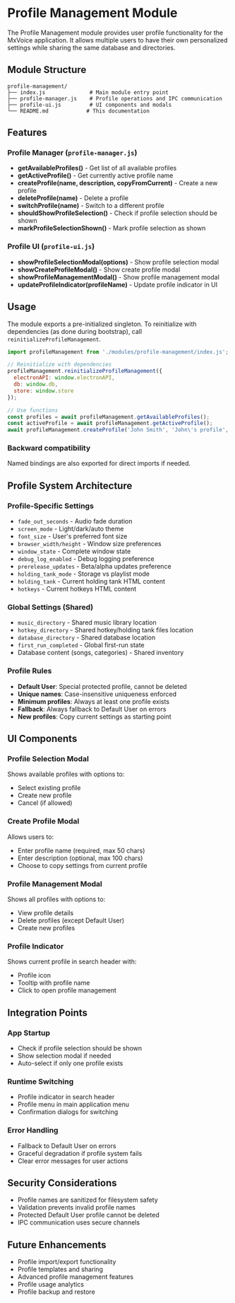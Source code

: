 # Profile Management Module

The Profile Management module provides user profile functionality for the MxVoice application. It allows multiple users to have their own personalized settings while sharing the same database and directories.

## Module Structure

```
profile-management/
├── index.js              # Main module entry point
├── profile-manager.js    # Profile operations and IPC communication
├── profile-ui.js         # UI components and modals
└── README.md            # This documentation
```

## Features

### Profile Manager (`profile-manager.js`)
- **getAvailableProfiles()** - Get list of all available profiles
- **getActiveProfile()** - Get currently active profile name
- **createProfile(name, description, copyFromCurrent)** - Create a new profile
- **deleteProfile(name)** - Delete a profile
- **switchProfile(name)** - Switch to a different profile
- **shouldShowProfileSelection()** - Check if profile selection should be shown
- **markProfileSelectionShown()** - Mark profile selection as shown

### Profile UI (`profile-ui.js`)
- **showProfileSelectionModal(options)** - Show profile selection modal
- **showCreateProfileModal()** - Show create profile modal
- **showProfileManagementModal()** - Show profile management modal
- **updateProfileIndicator(profileName)** - Update profile indicator in UI

## Usage

The module exports a pre-initialized singleton. To reinitialize with dependencies (as done during bootstrap), call `reinitializeProfileManagement`.

```javascript
import profileManagement from './modules/profile-management/index.js';

// Reinitialize with dependencies
profileManagement.reinitializeProfileManagement({
  electronAPI: window.electronAPI,
  db: window.db,
  store: window.store
});

// Use functions
const profiles = await profileManagement.getAvailableProfiles();
const activeProfile = await profileManagement.getActiveProfile();
await profileManagement.createProfile('John Smith', 'John\'s profile', true);
```

### Backward compatibility
Named bindings are also exported for direct imports if needed.

## Profile System Architecture

### Profile-Specific Settings
- `fade_out_seconds` - Audio fade duration
- `screen_mode` - Light/dark/auto theme
- `font_size` - User's preferred font size
- `browser_width/height` - Window size preferences
- `window_state` - Complete window state
- `debug_log_enabled` - Debug logging preference
- `prerelease_updates` - Beta/alpha updates preference
- `holding_tank_mode` - Storage vs playlist mode
- `holding_tank` - Current holding tank HTML content
- `hotkeys` - Current hotkeys HTML content

### Global Settings (Shared)
- `music_directory` - Shared music library location
- `hotkey_directory` - Shared hotkey/holding tank files location
- `database_directory` - Shared database location
- `first_run_completed` - Global first-run state
- Database content (songs, categories) - Shared inventory

### Profile Rules
- **Default User**: Special protected profile, cannot be deleted
- **Unique names**: Case-insensitive uniqueness enforced
- **Minimum profiles**: Always at least one profile exists
- **Fallback**: Always fallback to Default User on errors
- **New profiles**: Copy current settings as starting point

## UI Components

### Profile Selection Modal
Shows available profiles with options to:
- Select existing profile
- Create new profile
- Cancel (if allowed)

### Create Profile Modal
Allows users to:
- Enter profile name (required, max 50 chars)
- Enter description (optional, max 100 chars)
- Choose to copy settings from current profile

### Profile Management Modal
Shows all profiles with options to:
- View profile details
- Delete profiles (except Default User)
- Create new profiles

### Profile Indicator
Shows current profile in search header with:
- Profile icon
- Tooltip with profile name
- Click to open profile management

## Integration Points

### App Startup
- Check if profile selection should be shown
- Show selection modal if needed
- Auto-select if only one profile exists

### Runtime Switching
- Profile indicator in search header
- Profile menu in main application menu
- Confirmation dialogs for switching

### Error Handling
- Fallback to Default User on errors
- Graceful degradation if profile system fails
- Clear error messages for user actions

## Security Considerations

- Profile names are sanitized for filesystem safety
- Validation prevents invalid profile names
- Protected Default User profile cannot be deleted
- IPC communication uses secure channels

## Future Enhancements

- Profile import/export functionality
- Profile templates and sharing
- Advanced profile management features
- Profile usage analytics
- Profile backup and restore
